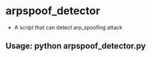 # arpspoof_detector
- A script that can detect arp_spoofing attack
## Usage: python arpspoof_detector.py
